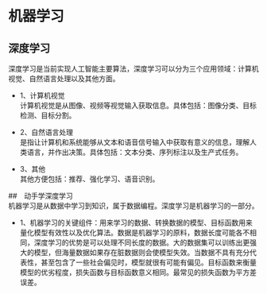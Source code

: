 # 机器学习

## 深度学习
深度学习是当前实现人工智能主要算法，深度学习可以分为三个应用领域：计算机视觉、自然语言处理以及其他方面。

- 1、计算机视觉  
计算机视觉是从图像、视频等视觉输入获取信息。具体包括：图像分类、目标检测、目标分割。

- 2、自然语言处理  
是指让计算机和系统能够从文本和语音信号输入中获取有意义的信息，理解人类语言，并作出决策。具体包括：文本分类、序列标注以及生产式任务。

- 3、其他  
其他方便包括：推荐、强化学习、语音识别。


##　动手学深度学习  
机器学习是从数据中学习到知识，属于数据编程。深度学习是机器学习的一部分。
- 1、机器学习的关键组件：用来学习的数据、转换数据的模型、目标函数用来量化模型有效性以及优化算法。数据是机器学习的原料，数据长度可能各不相同，深度学习的优势是可以处理不同长度的数据。大的数据集可以训练出更强大的模型，但海量数据如果存在脏数据则会使模型失效。当数据不具有充分代表性，甚至包含了一些社会偏见时，模型就很有可能有偏见。目标函数来衡量模型的优劣程度，损失函数与目标函数意义相同。最常见的损失函数为平方差误差。
  
